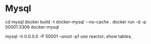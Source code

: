 # Mysql

cd mysql
docker build -t docker-mysql --no-cache .
docker run -d -p 50001:3306 docker-mysql

mysql -h 0.0.0.0 -P 50001 -uroot -p1
use reactor;
show tables;
